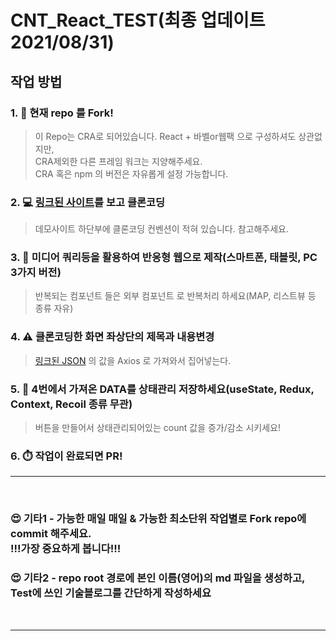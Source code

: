CNT_React_TEST(최종 업데이트 2021/08/31)
============

## 작업 방법

### 1. :fork_and_knife: 현재 repo 를 Fork!
> 이 Repo는 CRA로 되어있습니다.
> React + 바벨or웹팩 으로 구성하셔도 상관없지만,<br />
> CRA제외한 다른 프레임 워크는 지양해주세요.<br />
> CRA 혹은 npm 의 버전은 자유롭게 설정 가능합니다.

### 2. :computer: [링크된 사이트](https://cnt-web-test.herokuapp.com)를 보고 클론코딩
> 데모사이트 하단부에 클론코딩 컨벤션이 적혀 있습니다. 참고해주세요.

### 3. :iphone: 미디어 쿼리등을 활용하여 반응형 웹으로 제작(스마트폰, 태블릿, PC 3가지 버전)
> 반복되는 컴포넌트 들은 외부 컴포넌트 로 반복처리 하세요(MAP, 리스트뷰 등 종류 자유)
> 

### 4. :warning: 클론코딩한 화면 좌상단의 제목과 내용변경
> [링크된 JSON](https://heronoah.github.io/CNT_Web_TEST_Ref/test-value/) 의 값을 Axios 로 가져와서 집어넣는다.

### 5. :floppy_disk: 4번에서 가져온 DATA를 상태관리 저장하세요(useState, Redux, Context, Recoil 종류 무관)
> 버튼을 만들어서 상태관리되어있는 count 값을 증가/감소 시키세요!

### 6. :stopwatch: 작업이 완료되면 PR!

---

<br />

### :heart_eyes: 기타1 - 가능한 매일 매일 & 가능한 최소단위 작업별로 Fork repo에 commit 해주세요.<br />!!!가장 중요하게 봅니다!!!
### :heart_eyes: 기타2 - repo root 경로에 본인 이름(영어)의 md 파일을 생성하고,<br />Test에 쓰인 기술블로그를 간단하게 작성하세요
<br />

---
